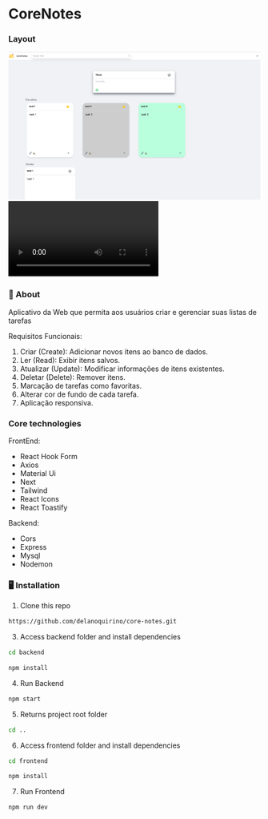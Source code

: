 # CoreNotes

### Layout

![Layout](/frontend/public/readme.png)
![Layout](/frontend/public/app.webm)

### 🧠 About

Aplicativo da Web que permita aos usuários criar e gerenciar suas listas de tarefas

Requisitos Funcionais:

1. Criar (Create): Adicionar novos itens ao banco de dados.
2. Ler (Read): Exibir itens salvos.
3. Atualizar (Update): Modificar informações de itens existentes.
4. Deletar (Delete): Remover itens.
5. Marcação de tarefas como favoritas.
6. Alterar cor de fundo de cada tarefa.
7. Aplicação responsiva.

### Core technologies

FrontEnd:

- React Hook Form
- Axios
- Material Ui
- Next
- Tailwind
- React Icons
- React Toastify

Backend:

- Cors
- Express
- Mysql
- Nodemon

### 🖥️ Installation

1. Clone this repo

```bash
https://github.com/delanoquirino/core-notes.git
```

3. Access backend folder and install dependencies

```bash
cd backend
```

```bash
npm install
```

4. Run Backend

```bash
npm start
```

5. Returns project root folder

```bash
cd ..
```

6. Access frontend folder and install dependencies

```bash
cd frontend
```

```bash
npm install
```

7. Run Frontend

```bash
npm run dev
```

